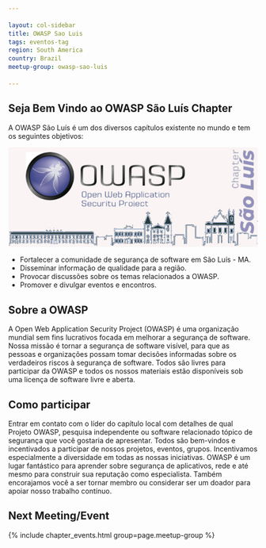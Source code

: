 ```yaml
---

layout: col-sidebar
title: OWASP Sao Luis
tags: eventos-tag
region: South America
country: Brazil
meetup-group: owasp-sao-luis

---
```



## Seja Bem Vindo ao OWASP São Luís Chapter
A OWASP São Luís é um dos diversos capítulos existente no mundo e tem os seguintes objetivos:

<img src="https://raw.githubusercontent.com/OWASP/www-chapter-sao-luis/main/assets/images/Logo.png">

- Fortalecer a comunidade de segurança de software em São Luís - MA.
- Disseminar informação de qualidade para a região.
- Provocar discussões sobre os temas relacionados a OWASP.
- Promover e divulgar eventos e encontros.


## Sobre a OWASP
A Open Web Application Security Project (OWASP) é uma organização mundial sem fins lucrativos focada em melhorar a segurança de software. Nossa missão é tornar a segurança de software visível, para que as pessoas e organizações possam tomar decisões informadas sobre os verdadeiros riscos à segurança de software. Todos são livres para participar da OWASP e todos os nossos materiais estão disponíveis sob uma licença de software livre e aberta.

## Como participar 

Entrar em contato com o líder do capítulo local com detalhes de qual Projeto OWASP, pesquisa independente ou software relacionado tópico de segurança que você gostaria de apresentar.
Todos são bem-vindos e incentivados a participar de nossos projetos, eventos, grupos. Incentivamos especialmente a diversidade em todas as nossas iniciativas. OWASP é um lugar fantástico para aprender sobre segurança de aplicativos, rede e até mesmo para construir sua reputação como especialista. Também encorajamos você a ser tornar membro ou considerar ser um doador para apoiar nosso trabalho contínuo.

Next Meeting/Event <!-- You should keep this section as it will populate your meetup events -->
---------------------
{% include chapter_events.html group=page.meetup-group %}

